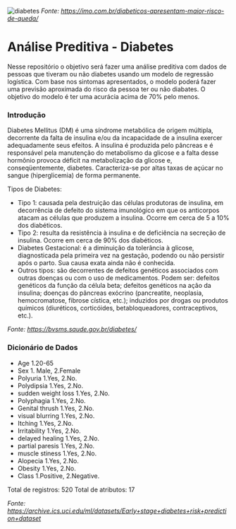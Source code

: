 ![diabetes](https://user-images.githubusercontent.com/91103250/195938546-30462227-1cc9-4025-8005-eb6636e61ec0.jpg)
*Fonte: https://imo.com.br/diabeticos-apresentam-maior-risco-de-queda/*
# Análise Preditiva - Diabetes

Nesse repositório o objetivo será fazer uma análise preditiva com dados de pessoas que tiveram ou não diabetes usando um modelo de regressão logística. Com base nos sintomas apresentados, o modelo poderá fazer uma previsão aproximada do risco da pessoa ter ou não diabates. O objetivo do modelo é ter uma acurácia acima de 70% pelo menos.

### Introdução

Diabetes Mellitus (DM) é uma síndrome metabólica de origem múltipla, decorrente da falta de insulina e/ou da incapacidade de a insulina exercer adequadamente seus efeitos. A insulina é produzida pelo pâncreas e é responsável pela manutenção do metabolismo da glicose e a falta desse hormônio provoca déficit na metabolização da glicose e, conseqüentemente, diabetes. Caracteriza-se por altas taxas de açúcar no sangue (hiperglicemia) de forma permanente.

Tipos de Diabetes:

- Tipo 1: causada pela destruição das células produtoras de insulina, em decorrência de defeito do sistema imunológico em que os anticorpos atacam as células que produzem a insulina. Ocorre em cerca de 5 a 10% dos diabéticos.
- Tipo 2: resulta da resistência à insulina e de deficiência na secreção de insulina. Ocorre em cerca de 90% dos diabéticos.
- Diabetes Gestacional: é a diminuição da tolerância à glicose, diagnosticada pela primeira vez na gestação, podendo ou não persistir após o parto. Sua causa exata ainda não é conhecida.
- Outros tipos: são decorrentes de defeitos genéticos associados com outras doenças ou com o uso de medicamentos. Podem ser: defeitos genéticos da função da célula beta; defeitos genéticos na ação da insulina; doenças do pâncreas exócrino (pancreatite, neoplasia, hemocromatose, fibrose cística, etc.); induzidos por drogas ou produtos químicos (diuréticos, corticóides, betabloqueadores, contraceptivos, etc.).

*Fonte: https://bvsms.saude.gov.br/diabetes/*

### Dicionário de Dados

- Age 1.20-65
- Sex 1. Male, 2.Female
- Polyuria 1.Yes, 2.No.
- Polydipsia 1.Yes, 2.No.
- sudden weight loss 1.Yes, 2.No.
- Polyphagia 1.Yes, 2.No.
- Genital thrush 1.Yes, 2.No.
- visual blurring 1.Yes, 2.No.
- Itching 1.Yes, 2.No.
- Irritability 1.Yes, 2.No.
- delayed healing 1.Yes, 2.No.
- partial paresis 1.Yes, 2.No.
- muscle stiness 1.Yes, 2.No.
- Alopecia 1.Yes, 2.No.
- Obesity 1.Yes, 2.No.
- Class 1.Positive, 2.Negative.

Total de registros: 520
Total de atributos: 17

*Fonte: https://archive.ics.uci.edu/ml/datasets/Early+stage+diabetes+risk+prediction+dataset*
